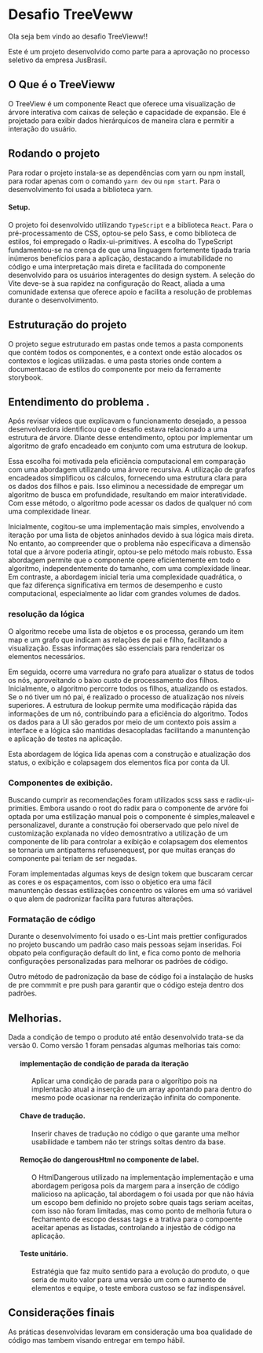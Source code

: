 # Desafio TreeVeww

Ola seja bem vindo ao desafio TreeVieww!!

Este é um projeto desenvolvido como parte para a aprovação no processo seletivo da empresa JusBrasil.

## O Que é o TreeVieww

O TreeView é um componente React que oferece uma visualização de árvore interativa com caixas de seleção e capacidade de expansão. Ele é projetado para exibir dados hierárquicos de maneira clara e permitir a interação do usuário.

## Rodando o projeto

Para rodar o projeto instala-se as dependências com yarn ou npm install, para rodar apenas com o comando `yarn dev` ou `npm start`.
Para o desenvolvimento foi usada a biblioteca yarn.

#### Setup.

O projeto foi desenvolvido utilizando `TypeScript` e a biblioteca `React`. Para o pré-processamento de CSS, optou-se pelo Sass, e como biblioteca de estilos, foi empregado o Radix-ui-primitives. A escolha do TypeScript fundamentou-se na crença de que uma linguagem fortemente tipada traria inúmeros benefícios para a aplicação, destacando a imutabilidade no código e uma interpretação mais direta e facilitada do componente desenvolvido para os usuários interagentes do design system. A seleção do Vite deve-se à sua rapidez na configuração do React, aliada a uma comunidade extensa que oferece apoio e facilita a resolução de problemas durante o desenvolvimento.

## Estruturação do projeto

O projeto segue estruturado em pastas onde temos a pasta components que contém todos os componentes, e a context onde estão alocados os contextos e logicas utilizadas. e uma pasta stories onde contem a documentacao de estilos do componente por meio da ferramente storybook.

## Entendimento do problema .

Após revisar vídeos que explicavam o funcionamento desejado, a pessoa desenvolvedora identificou que o desafio estava relacionado a uma estrutura de árvore. Diante desse entendimento, optou por implementar um algoritmo de grafo encadeado em conjunto com uma estrutura de lookup.

Essa escolha foi motivada pela eficiência computacional em comparação com uma abordagem utilizando uma árvore recursiva. A utilização de grafos encadeados simplificou os cálculos, fornecendo uma estrutura clara para os dados dos filhos e pais. Isso eliminou a necessidade de empregar um algoritmo de busca em profundidade, resultando em maior interatividade. Com esse método, o algoritmo pode acessar os dados de qualquer nó com uma complexidade linear.

Inicialmente, cogitou-se uma implementação mais simples, envolvendo a iteração por uma lista de objetos aninhados devido à sua lógica mais direta. No entanto, ao compreender que o problema não especificava a dimensão total que a árvore poderia atingir, optou-se pelo método mais robusto. Essa abordagem permite que o componente opere eficientemente em todo o algoritmo, independentemente do tamanho, com uma complexidade linear. Em contraste, a abordagem inicial teria uma complexidade quadrática, o que faz diferença significativa em termos de desempenho e custo computacional, especialmente ao lidar com grandes volumes de dados.

### resolução da lógica

O algoritmo recebe uma lista de objetos e os processa, gerando um item map e um grafo que indicam as relações de pai e filho, facilitando a visualização. Essas informações são essenciais para renderizar os elementos necessários.

Em seguida, ocorre uma varredura no grafo para atualizar o status de todos os nós, aproveitando o baixo custo de processamento dos filhos. Inicialmente, o algoritmo percorre todos os filhos, atualizando os estados. Se o nó tiver um nó pai, é realizado o processo de atualização nos níveis superiores. A estrutura de lookup permite uma modificação rápida das informações de um nó, contribuindo para a eficiência do algoritmo.
Todos os dados para a UI são gerados por meio de um contexto pois assim a interface e a lógica são mantidas desacopladas facilitando a manuntenção e aplicação de testes na aplicação.

Esta abordagem de lógica lida apenas com a construção e atualização dos status, o exibição e colapsagem dos elementos fica por conta da UI.

### Componentes de exibição.

Buscando cumprir as recomendações foram utilizados scss sass e radix-ui-primities.
Embora usando o root do radix para o componente de arvóre foi optada por uma estilização manual pois o componente é simples,maleavel e personalizavel, durante a construção foi oberservado que pelo nível de customização explanada no vídeo demosntrativo a utilização de um componente de lib para controlar a exibição e colapsagem dos elementos se tornaria um antipatterns refusenequest, por que muitas eranças do componente pai teriam de ser negadas.

Foram implementadas algumas keys de design tokem que buscaram cercar as cores e os espaçamentos, com isso o objetico era uma fácil manuntenção dessas estilizações concentro os válores em uma só variável o que alem de padronizar facilita para futuras alterações.

### Formatação de código

Durante o desenvolvimento foi usado o es-Lint mais prettier configurados no projeto buscando um padrão caso mais pessoas sejam inseridas. Foi obpato pela configuração default do lint, e fica como ponto de melhoria configurações personalizadas para melhorar os padrões de código.

Outro método de padronização da base de código foi a instalação de husks de pre commmit e pre push para garantir que o código esteja dentro dos padrões.

## Melhorias.

Dada a condição de tempo o produto até então desenvolvido trata-se da versão 0. Como versão 1 foram pensadas algumas melhorias tais como:

<ul>

#### implementação de condição de parada da iteração

 <ul>
Aplicar uma condição de parada para o algorítipo pois na implentacão atual a inserção de um array apontando para dentro do mesmo pode ocasionar na renderização infinita do componente.
</ul>

#### Chave de tradução.

<ul>
Inserir  chaves de tradução no código o que garante uma melhor usabilidade e tambem não ter strings soltas dentro da base.
</ul>

#### Remoção do dangerousHtml no componente de label.

<ul>
O HtmlDangerous utilizado na implementação implementação e uma abordagem perigosa pois da margem para a inserção de código malicioso na aplicação, tal abordagem o foi usada por que não hávia um escopo bem definido no projeto sobre quais tags seriam aceitas, com isso não foram limitadas, mas como ponto de melhoria futura o fechamento de escopo dessas tags e a trativa para o compoente aceitar apenas as listadas, controlando a injestão de código na aplicação.
</ul>

#### Teste unitário.

<ul>
Estratégia que faz muito sentido para a evolução do produto, o que seria de muito valor para uma versão um com o aumento de elementos e equipe, o teste embora custoso se faz indispensável.

</ul>

</ul>

## Considerações finais

As práticas desenvolvidas levaram em consideração uma boa qualidade de código mas tambem visando entregar em tempo hábil.
